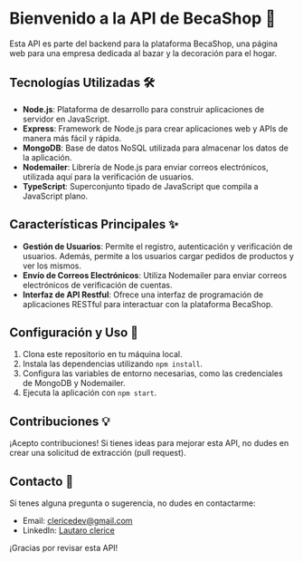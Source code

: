 # Bienvenido a la API de BecaShop 🚀

Esta API es parte del backend para la plataforma BecaShop, una página web para una empresa dedicada al bazar y la decoración para el hogar.

## Tecnologías Utilizadas 🛠️

- **Node.js**: Plataforma de desarrollo para construir aplicaciones de servidor en JavaScript.
- **Express**: Framework de Node.js para crear aplicaciones web y APIs de manera más fácil y rápida.
- **MongoDB**: Base de datos NoSQL utilizada para almacenar los datos de la aplicación.
- **Nodemailer**: Librería de Node.js para enviar correos electrónicos, utilizada aquí para la verificación de usuarios.
- **TypeScript**: Superconjunto tipado de JavaScript que compila a JavaScript plano.

## Características Principales ✨

- **Gestión de Usuarios**: Permite el registro, autenticación y verificación de usuarios. Además, permite a los usuarios cargar pedidos de productos y ver los mismos.
- **Envío de Correos Electrónicos**: Utiliza Nodemailer para enviar correos electrónicos de verificación de cuentas.
- **Interfaz de API Restful**: Ofrece una interfaz de programación de aplicaciones RESTful para interactuar con la plataforma BecaShop.

## Configuración y Uso 🚀

1. Clona este repositorio en tu máquina local.
2. Instala las dependencias utilizando `npm install`.
3. Configura las variables de entorno necesarias, como las credenciales de MongoDB y Nodemailer.
4. Ejecuta la aplicación con `npm start`.

## Contribuciones 💡

¡Acepto contribuciones! Si tienes ideas para mejorar esta API, no dudes en crear una solicitud de extracción (pull request).

## Contacto 📧

Si tenes alguna pregunta o sugerencia, no dudes en contactarme:

- Email: clericedev@gmail.com
- LinkedIn: [Lautaro clerice](https://www.linkedin.com/in/lautaroclerice/)

¡Gracias por revisar esta API!
